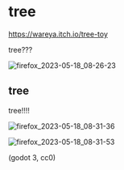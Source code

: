 # tree

https://wareya.itch.io/tree-toy

tree???

![firefox_2023-05-18_08-26-23](https://github.com/wareya/tree/assets/585488/56faef48-ed11-4083-92cb-15666868cec8)

## tree

tree!!!!

![firefox_2023-05-18_08-31-36](https://github.com/wareya/tree/assets/585488/91571267-a969-4e7a-9e30-1773bcc6a318)

![firefox_2023-05-18_08-31-53](https://github.com/wareya/tree/assets/585488/0dad2078-2091-42eb-9b54-72e074e7ba76)

(godot 3, cc0)
